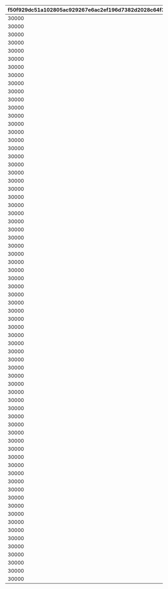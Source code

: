 |f50f929dc51a102805ac929267e6ac2ef196d7382d2028c64f37cdeffd9bffb7|43d39713d1037b3b283d44168cdedf636b0ffa5cc2dd0411721a54920c9b836c|93d5d8282ea3578b1a3c7385ce59cd399ddad08efeb3e236421fe18bb60d153b|238f6f9da133a8b477b29ec033ede911a6192f6ff938c7e0f7c812c13d5f7332|5b636aefdde80ccb3170c00127843380474f71f44712e851d4facd6cab946074|1fb97042a6e475da6c33aea437ac0d6bae74d3d7e30f823672e8f98093d09a42|4b9587bb23985f7e04d15c3dc66f4762a9974094ff94304fa53c780511d965ee|4158cd62a39a44012bd3f21fc75ba420b3c89c85a7f6b19b856eb140af399eec|996a2d9492e05bc5aa9d6b0a18b05f7c1cfc8bfc3ed4dd008ff94fd328fad836|
| --- | --- | --- | --- | --- | --- | --- | --- | --- |
|30000|1|1|90001|10000|12000|10|90043|0|
|30000|2|2|90002|10000|24000|20|90047|0|
|30000|3|3|90002|10000|24000|20|90047|0|
|30000|4|4|90002|10000|24000|20|90047|0|
|30000|5|5|90002|10000|24000|20|90047|0|
|30000|6|6|90002|10000|24000|20|90047|0|
|30000|7|7|90002|10000|24000|20|90047|0|
|30000|8|8|90002|10000|24000|20|90047|0|
|30000|9|9|90002|10000|24000|20|90047|0|
|30000|10|10|90002|10000|24000|20|90047|0|
|30000|11|11|90003|10000|48000|40|90051|90011|
|30000|12|12|90003|10000|48000|40|90051|90011|
|30000|13|13|90003|10000|48000|40|90051|90011|
|30000|14|14|90003|10000|48000|40|90051|90011|
|30000|15|15|90003|10000|48000|40|90051|90011|
|30000|16|16|90003|10000|48000|40|90051|90011|
|30000|17|17|90003|10000|48000|40|90051|90011|
|30000|18|18|90003|10000|48000|40|90051|90011|
|30000|19|19|90003|10000|48000|40|90051|90011|
|30000|20|20|90003|10000|48000|40|90051|90011|
|30000|21|21|90004|10000|72000|60|90055|90015|
|30000|22|22|90004|10000|72000|60|90055|90015|
|30000|23|23|90004|10000|72000|60|90055|90015|
|30000|24|24|90004|10000|72000|60|90055|90015|
|30000|25|25|90004|10000|72000|60|90055|90015|
|30000|26|26|90004|10000|72000|60|90055|90015|
|30000|27|27|90004|10000|72000|60|90055|90015|
|30000|28|28|90004|10000|72000|60|90055|90015|
|30000|29|29|90004|10000|72000|60|90055|90015|
|30000|30|30|90004|10000|72000|60|90055|90015|
|30000|31|31|90005|10000|96000|80|90059|90015|
|30000|32|32|90005|10000|96000|80|90059|90015|
|30000|33|33|90005|10000|96000|80|90059|90015|
|30000|34|34|90005|10000|96000|80|90059|90015|
|30000|35|35|90005|10000|96000|80|90059|90015|
|30000|36|36|90005|10000|96000|80|90059|90015|
|30000|37|37|90005|10000|96000|80|90059|90015|
|30000|38|38|90005|10000|96000|80|90059|90015|
|30000|39|39|90005|10000|96000|80|90059|90015|
|30000|40|40|90005|10000|96000|80|90059|90015|
|30000|41|41|90005|10000|144000|120|90063|90017|
|30000|42|42|90005|10000|144000|120|90063|90017|
|30000|43|43|90005|10000|144000|120|90063|90017|
|30000|44|44|90005|10000|144000|120|90063|90017|
|30000|45|45|90005|10000|144000|120|90063|90017|
|30000|46|46|90005|10000|144000|120|90063|90017|
|30000|47|47|90005|10000|144000|120|90063|90017|
|30000|48|48|90005|10000|144000|120|90063|90017|
|30000|49|49|90005|10000|144000|120|90063|90017|
|30000|50|50|90005|10000|144000|120|90063|90017|
|30000|51|51|90006|10000|180000|150|90067|90019|
|30000|52|52|90006|10000|180000|150|90067|90019|
|30000|53|53|90006|10000|180000|150|90067|90019|
|30000|54|54|90006|10000|180000|150|90067|90019|
|30000|55|55|90006|10000|180000|150|90067|90019|
|30000|56|56|90006|10000|180000|150|90067|90019|
|30000|57|57|90006|10000|180000|150|90067|90019|
|30000|58|58|90006|10000|180000|150|90067|90019|
|30000|59|59|90006|10000|180000|150|90067|90019|
|30000|60|60|90006|10000|180000|150|90067|90019|
|30000|61|61|90007|10000|216000|180|90071|90021|
|30000|62|62|90007|10000|216000|180|90071|90021|
|30000|63|63|90007|10000|216000|180|90071|90021|
|30000|64|64|90007|10000|216000|180|90071|90021|
|30000|65|65|90007|10000|216000|180|90071|90021|
|30000|66|66|90007|10000|216000|180|90071|90021|
|30000|67|67|90007|10000|216000|180|90071|90021|
|30000|68|68|90007|10000|216000|180|90071|90021|
|30000|69|69|90007|10000|216000|180|90071|90021|
|30000|70|70|90007|10000|216000|180|90071|90021|